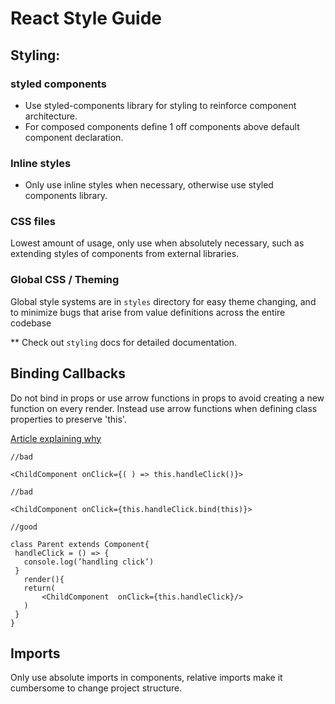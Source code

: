 # React Style Guide

## Styling:

### styled components
- Use styled-components library for styling to reinforce component architecture.
- For composed components define 1 off components above default component
declaration.

### Inline styles
- Only use inline styles when necessary, otherwise use styled components library.

### CSS files
Lowest amount of usage, only use when absolutely necessary, such as extending
styles of components from external libraries.

### Global CSS / Theming
Global style systems are in `styles` directory for easy theme changing, and
to minimize bugs that arise from value definitions across the entire codebase

** Check out `styling` docs for detailed documentation.


## Binding Callbacks

Do not bind in props or use arrow functions in props to avoid
creating a new function on every render. Instead use arrow functions when
defining class properties to preserve 'this'.

[Article explaining why](https://medium.freecodecamp.org/why-arrow-functions-and-bind-in-reacts-render-are-problematic-f1c08b060e36?source=email-cb596b73fd9a-1504008041017-digest.reader------0-38&sectionName=top)

 ```
 //bad

<ChildComponent onClick={( ) => this.handleClick()}>

//bad

<ChildComponent onClick={this.handleClick.bind(this)}>

//good

class Parent extends Component{
  handleClick = () => {
  	console.log(’handling click’)
  }
	render(){
    return(
    	<ChildComponent  onClick={this.handleClick}/>
    )
  }
}
 ```

 ## Imports

 Only use absolute imports in components, relative imports make it cumbersome to
 change project structure.
